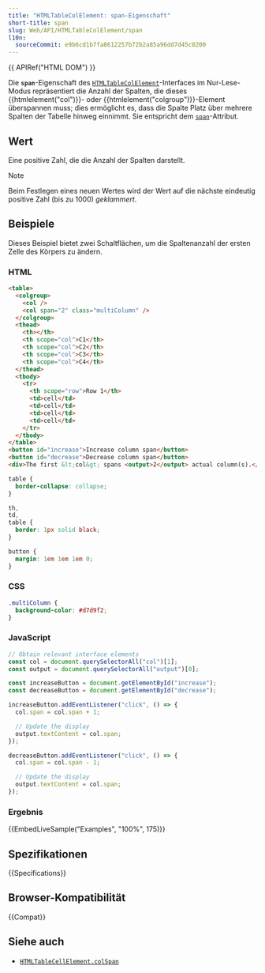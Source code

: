 ```yaml
---
title: "HTMLTableColElement: span-Eigenschaft"
short-title: span
slug: Web/API/HTMLTableColElement/span
l10n:
  sourceCommit: e9b6cd1b7fa8612257b72b2a85a96dd7d45c0200
---
```


{{ APIRef("HTML DOM") }}

Die **`span`**-Eigenschaft des [`HTMLTableColElement`](/de/docs/Web/API/HTMLTableColElement)-Interfaces im Nur-Lese-Modus repräsentiert die Anzahl der Spalten, die dieses {{htmlelement("col")}}- oder {{htmlelement("colgroup")}}-Element überspannen muss; dies ermöglicht es, dass die Spalte Platz über mehrere Spalten der Tabelle hinweg einnimmt. Sie entspricht dem [`span`](/de/docs/Web/HTML/Reference/Elements/col#span)-Attribut.

## Wert

Eine positive Zahl, die die Anzahl der Spalten darstellt.

> [!NOTE]
> Beim Festlegen eines neuen Wertes wird der Wert auf die nächste eindeutig positive Zahl (bis zu 1000) _geklammert_.

## Beispiele

Dieses Beispiel bietet zwei Schaltflächen, um die Spaltenanzahl der ersten Zelle des Körpers zu ändern.

### HTML

```html
<table>
  <colgroup>
    <col />
    <col span="2" class="multiColumn" />
  </colgroup>
  <thead>
    <th></th>
    <th scope="col">C1</th>
    <th scope="col">C2</th>
    <th scope="col">C3</th>
    <th scope="col">C4</th>
  </thead>
  <tbody>
    <tr>
      <th scope="row">Row 1</th>
      <td>cell</td>
      <td>cell</td>
      <td>cell</td>
      <td>cell</td>
    </tr>
  </tbody>
</table>
<button id="increase">Increase column span</button>
<button id="decrease">Decrease column span</button>
<div>The first &lt;col&gt; spans <output>2</output> actual column(s).</div>
```

```css hidden
table {
  border-collapse: collapse;
}

th,
td,
table {
  border: 1px solid black;
}

button {
  margin: 1em 1em 1em 0;
}
```

### CSS

```css
.multiColumn {
  background-color: #d7d9f2;
}
```

### JavaScript

```js
// Obtain relevant interface elements
const col = document.querySelectorAll("col")[1];
const output = document.querySelectorAll("output")[0];

const increaseButton = document.getElementById("increase");
const decreaseButton = document.getElementById("decrease");

increaseButton.addEventListener("click", () => {
  col.span = col.span + 1;

  // Update the display
  output.textContent = col.span;
});

decreaseButton.addEventListener("click", () => {
  col.span = col.span - 1;

  // Update the display
  output.textContent = col.span;
});
```

### Ergebnis

{{EmbedLiveSample("Examples", "100%", 175)}}

## Spezifikationen

{{Specifications}}

## Browser-Kompatibilität

{{Compat}}

## Siehe auch

- [`HTMLTableCellElement.colSpan`](/de/docs/Web/API/HTMLTableCellElement/colSpan)
